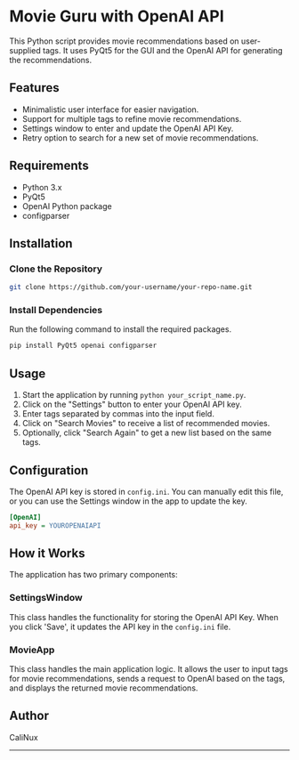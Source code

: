 # Movie Guru with OpenAI API

This Python script provides movie recommendations based on user-supplied tags. It uses PyQt5 for the GUI and the OpenAI API for generating the recommendations.

## Features

- Minimalistic user interface for easier navigation.
- Support for multiple tags to refine movie recommendations.
- Settings window to enter and update the OpenAI API Key.
- Retry option to search for a new set of movie recommendations.

## Requirements

- Python 3.x
- PyQt5
- OpenAI Python package
- configparser

## Installation

### Clone the Repository

```bash
git clone https://github.com/your-username/your-repo-name.git
```

### Install Dependencies

Run the following command to install the required packages.

```bash
pip install PyQt5 openai configparser
```

## Usage

1. Start the application by running `python your_script_name.py`.
2. Click on the "Settings" button to enter your OpenAI API key.
3. Enter tags separated by commas into the input field.
4. Click on "Search Movies" to receive a list of recommended movies.
5. Optionally, click "Search Again" to get a new list based on the same tags.

## Configuration

The OpenAI API key is stored in `config.ini`. You can manually edit this file, or you can use the Settings window in the app to update the key.

```ini
[OpenAI]
api_key = YOUROPENAIAPI
```

## How it Works

The application has two primary components:

### SettingsWindow

This class handles the functionality for storing the OpenAI API Key. When you click 'Save', it updates the API key in the `config.ini` file.

### MovieApp

This class handles the main application logic. It allows the user to input tags for movie recommendations, sends a request to OpenAI based on the tags, and displays the returned movie recommendations.



## Author

CaliNux

---
